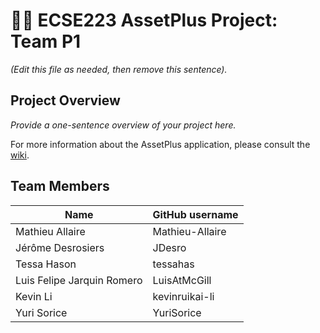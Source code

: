 # :hotel::heavy_plus_sign: ECSE223 AssetPlus Project: Team P1

_(Edit this file as needed, then remove this sentence)._

## Project Overview

_Provide a one-sentence overview of your project here._

For more information about the AssetPlus application, please consult the [wiki](../../wiki).

## Team Members

| Name          | GitHub username |
| ------------- | --------------- |
| Mathieu Allaire | Mathieu-Allaire             |
| Jérôme Desrosiers | JDesro             |
| Tessa Hason | tessahas             |
| Luis Felipe Jarquin Romero | LuisAtMcGill             |
| Kevin Li | kevinruikai-li             |
| Yuri Sorice | YuriSorice             |
